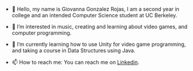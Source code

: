 - 👋 Hello, my name is Giovanna Gonzalez Rojas, I am a second year in college and an intended Computer Science student at UC Berkeley. 

- 👀 I’m interested in music, creating and learning about video games, and computer programming.

- 🌱 I’m currently learning how to use Unity for video game programming, and taking a course in Data Structures using Java.
<!--- 💞️ I’m looking to collaborate on ... -->
- 📫 How to reach me: You can reach me on <a href="https://www.linkedin.com/in/giovanna-gonzalez-rojas-b5b793181?trk=people-guest_people_search-card">Linkedin</a>.


<!---
Girlcoding22/Girlcoding22 is a ✨ special ✨ repository because its `README.md` (this file) appears on your GitHub profile.
You can click the Preview link to take a look at your changes.
--->

